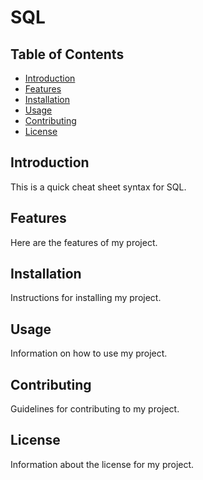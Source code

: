 # SQL
## Table of Contents

- [Introduction](#introduction)
- [Features](#features)
- [Installation](#installation)
- [Usage](#usage)
- [Contributing](#contributing)
- [License](#license)

## Introduction

This is a quick cheat sheet syntax for SQL.

## Features

Here are the features of my project.

## Installation

Instructions for installing my project.

## Usage

Information on how to use my project.

## Contributing

Guidelines for contributing to my project.

## License

Information about the license for my project.
